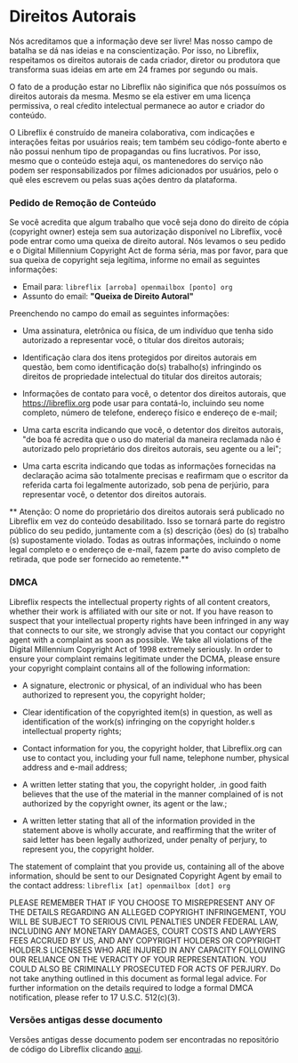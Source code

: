 # Direitos Autorais

Nós acreditamos que a informação deve ser livre! Mas nosso campo de batalha se dá nas ideias e na conscientização. Por isso, no Libreflix, respeitamos os direitos autorais de cada criador, diretor ou produtora que transforma suas ideias em arte em 24 frames por segundo ou mais.

O fato de a produção estar no Libreflix não siginifica que nós possuímos os direitos autorais da mesma. Mesmo se ela estiver em uma licença permissiva, o real cŕedito intelectual permanece ao autor e criador do conteúdo.

O Libreflix é construído de maneira colaborativa, com indicações e interações feitas por usuários reais; tem também seu código-fonte aberto e não possui nenhum tipo de propagandas ou fins lucrativos. Por isso, mesmo que o conteúdo esteja aqui, os mantenedores do serviço não podem ser responsabilizados por filmes adicionados por usuários, pelo o quê eles escrevem ou pelas suas ações dentro da plataforma.

### Pedido de Remoção de Conteúdo
Se você acredita que algum trabalho que você seja dono do direito de cópia (copyright owner) esteja sem sua autorização disponível no Libreflix, você pode entrar como uma queixa de direito autoral.  Nós levamos o seu pedido e o Digital Millennium Copyright Act de forma séria, mas por favor, para que sua queixa de copyright seja legítima, informe no email as seguintes informações:
- Email para: ```libreflix [arroba] openmailbox [ponto] org ```
- Assunto do email: **"Queixa de Direito Autoral"**

Preenchendo no campo do email as seguintes informações:
- Uma assinatura, eletrônica ou física, de um indivíduo que tenha sido autorizado a representar você, o titular dos direitos autorais;

- Identificação clara dos itens protegidos por direitos autorais em questão, bem como identificação do(s) trabalho(s) infringindo os direitos de propriedade intelectual do titular dos direitos autorais;

- Informações de contato para você, o detentor dos direitos autorais, que https://libreflix.org pode usar para contatá-lo, incluindo seu nome completo, número de telefone, endereço físico e endereço de e-mail;

- Uma carta escrita indicando que você, o detentor dos direitos autorais, "de boa fé acredita que o uso do material da maneira reclamada não é autorizado pelo proprietário dos direitos autorais, seu agente ou a lei";

- Uma carta escrita indicando que todas as informações fornecidas na declaração acima são totalmente precisas e reafirmam que o escritor da referida carta foi legalmente autorizado, sob pena de perjúrio, para representar você, o detentor dos direitos autorais.

** Atenção: O nome do proprietário dos direitos autorais será publicado no Libreflix em vez do conteúdo desabilitado. Isso se tornará parte do registro público do seu pedido, juntamente com a (s) descrição (ões) do (s) trabalho (s) supostamente violado. Todas as outras informações, incluindo o nome legal completo e o endereço de e-mail, fazem parte do aviso completo de retirada, que pode ser fornecido ao remetente.**

### DMCA
Libreflix respects the intellectual property rights of all content creators, whether their work is affiliated with our site or not. If you have reason to suspect that your intellectual property rights have been infringed in any way that connects to our site, we strongly advise that you contact our copyright agent with a complaint as soon as possible. We take all violations of the Digital Millennium Copyright Act of 1998 extremely seriously. In order to ensure your complaint remains legitimate under the DCMA, please ensure your copyright complaint contains all of the following information:

- A signature, electronic or physical, of an individual who has been authorized to represent you, the copyright holder;

- Clear identification of the copyrighted item(s) in question, as well as identification of the work(s) infringing on the copyright holder.s intellectual property rights;

- Contact information for you, the copyright holder, that Libreflix.org can use to contact you, including your full name, telephone number, physical address and e-mail address;

- A written letter stating that you, the copyright holder, .in good faith believes that the use of the material in the manner complained of is not authorized by the copyright owner, its agent or the law.;

- A written letter stating that all of the information provided in the statement above is wholly accurate, and reaffirming that the writer of said letter has been legally authorized, under penalty of perjury, to represent you, the copyright holder.

The statement of complaint that you provide us, containing all of the above information, should be sent to our Designated Copyright Agent by email to the contact address: ``` libreflix [at] openmailbox [dot] org ```

PLEASE REMEMBER THAT IF YOU CHOOSE TO MISREPRESENT ANY OF THE DETAILS REGARDING AN ALLEGED COPYRIGHT INFRINGEMENT, YOU WILL BE SUBJECT TO SERIOUS CIVIL PENALTIES UNDER FEDERAL LAW, INCLUDING ANY MONETARY DAMAGES, COURT COSTS AND LAWYERS FEES ACCRUED BY US, AND ANY COPYRIGHT HOLDERS OR COPYRIGHT HOLDER.S LICENSEES WHO ARE INJURED IN ANY CAPACITY FOLLOWING OUR RELIANCE ON THE VERACITY OF YOUR REPRESENTATION. YOU COULD ALSO BE CRIMINALLY PROSECUTED FOR ACTS OF PERJURY. Do not take anything outlined in this document as formal legal advice. For further information on the details required to lodge a formal DMCA notification, please refer to 17 U.S.C. 512(c)(3).

### Versões antigas desse documento
Versões antigas desse documento podem ser encontradas no repositório de código do Libreflix clicando [aqui](https://notabug.org/libreflix/libreflix/commits/master/views/dmca.md).
